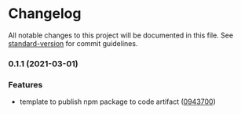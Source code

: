 # Changelog

All notable changes to this project will be documented in this file. See [standard-version](https://github.com/conventional-changelog/standard-version) for commit guidelines.

### 0.1.1 (2021-03-01)


### Features

* template to publish npm package to code artifact ([0943700](https://github.com/Audibene-GMBH/ta-npm-package-template/commit/094370041265ed1d9641c30c4a064bb0639d9d99))
